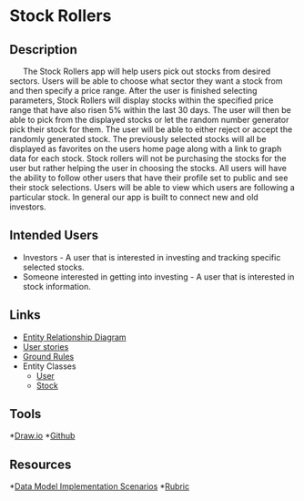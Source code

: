 # Stock Rollers

## Description
&nbsp;&nbsp;&nbsp;&nbsp;&nbsp;&nbsp;The Stock Rollers app will help users pick out stocks from desired sectors. 
Users will be able to choose what sector they want a stock from and then specify a price range.
After the user is finished selecting parameters, Stock Rollers will display stocks within the specified price range that have also risen 5% within the last 30 days.
The user will then be able to pick from the displayed stocks or let the random number generator pick their stock for them.
The user will be able to either reject or accept the randomly generated stock.
The previously selected stocks will all be displayed as favorites on the users home page along with a link to graph data for each stock.
Stock rollers will not be purchasing the stocks for the user but rather helping the user in choosing the stocks.
All users will have the ability to follow other users that have their profile set to public and see their stock selections. 
Users will be able to view which users are following a particular stock.
In general our app is built to connect new and old investors.
 
 
## Intended Users
* Investors - A user that is interested in investing and tracking specific
selected stocks.
* Someone interested in getting into investing - 
A user that is interested in stock information.

## Links
* [Entity Relationship Diagram](docs/erd.md)
* [User stories](docs/user-stories.md)
* [Ground Rules](docs/ground-rules.md)
* Entity Classes  
    * [User](https://github.com/stock-rollers/stockrollers-service/blob/master/src/main/java/edu/cnm/deepdive/stockrollersservice/model/User.java)  
    * [Stock](https://github.com/stock-rollers/stockrollers-service/blob/master/src/main/java/edu/cnm/deepdive/stockrollersservice/model/Stock.java)
    
    
## Tools
*[Draw.io]()
*[Github]()    


## Resources 
*[Data Model Implementation Scenarios]()
*[Rubric]()
